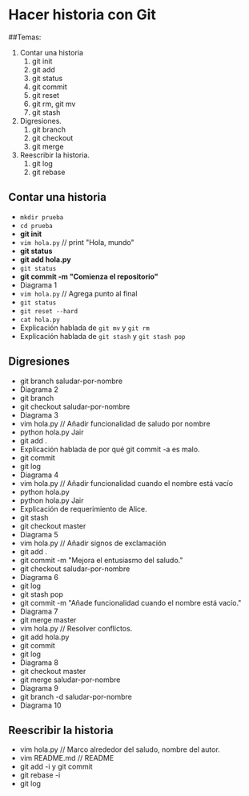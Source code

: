 # Hacer historia con Git

##Temas:
1. Contar una historia
    1. git init
    2. git add
    3. git status
    4. git commit
    5. git reset
    6. git rm, git mv
    7. git stash
2. Digresiones.
    1. git branch
    2. git checkout
    3. git merge
3. Reescribir la historia.
    1. git log
    2. git rebase

## Contar una historia
* `mkdir prueba`
* `cd prueba`
* **git init**
* `vim hola.py` // print "Hola, mundo"
* **git status**
* **git add hola.py**
* `git status`
* **git commit -m "Comienza el repositorio"**
* Diagrama 1
* `vim hola.py` // Agrega punto al final
* `git status`
* `git reset --hard`
* `cat hola.py`
* Explicación hablada de `git mv` y `git rm`
* Explicación hablada de `git stash` y `git stash pop`

## Digresiones
* git branch saludar-por-nombre
* Diagrama 2
* git branch
* git checkout saludar-por-nombre
* Diagrama 3
* vim hola.py // Añadir funcionalidad de saludo por nombre
* python hola.py Jair
* git add .
* Explicación hablada de por qué git commit -a es malo.
* git commit
* git log
* Diagrama 4
* vim hola.py // Añadir funcionalidad cuando el nombre está vacío
* python hola.py
* python hola.py Jair
* Explicación de requerimiento de Alice.
* git stash
* git checkout master
* Diagrama 5
* vim hola.py // Añadir signos de exclamación
* git add .
* git commit -m "Mejora el entusiasmo del saludo."
* git checkout saludar-por-nombre
* Diagrama 6
* git log
* git stash pop
* git commit -m "Añade funcionalidad cuando el nombre está vacío."
* Diagrama 7
* git merge master
* vim hola.py // Resolver conflictos.
* git add hola.py
* git commit
* git log
* Diagrama 8
* git checkout master
* git merge saludar-por-nombre
* Diagrama 9
* git branch -d saludar-por-nombre
* Diagrama 10

## Reescribir la historia
* vim hola.py // Marco alrededor del saludo, nombre del autor.
* vim README.md // README
* git add -i y git commit
* git rebase -i
* git log
